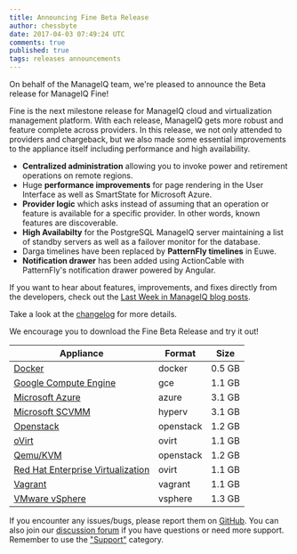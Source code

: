 ```yaml
---
title: Announcing Fine Beta Release
author: chessbyte
date: 2017-04-03 07:49:24 UTC
comments: true
published: true
tags: releases announcements
---
```


On behalf of the ManageIQ team, we're pleased to announce the Beta release for ManageIQ Fine!

Fine is the next milestone release for ManageIQ cloud and virtualization management platform. With each release, ManageIQ gets more robust and feature complete across providers. In this release, we not only attended to providers and chargeback, but we also made some essential improvements to the appliance itself including performance and high availability.

* **Centralized administration** allowing you to invoke power and retirement operations on remote regions.
* Huge **performance improvements** for page rendering in the User Interface as well as SmartState for Microsoft Azure.
* **Provider logic** which asks instead of assuming that an operation or feature is available for a specific provider. In other words, known features are discoverable.
* **High Availabilty** for the PostgreSQL ManageIQ server maintaining a list of standby servers as well as a failover monitor for the database.
* Darga timelines have been replaced by **PatternFly timelines** in Euwe.
* **Notification drawer** has been added using ActionCable with PatternFly's notification drawer powered by Angular.

If you want to hear about features, improvements, and fixes directly from the developers, check out the [Last Week in ManageIQ blog posts](http://manageiq.org/blog/tags/LWIMIQ/).

Take a look at the [changelog](https://github.com/ManageIQ/manageiq/blob/fine/CHANGELOG.md/) for more details.

We encourage you to download the Fine Beta Release and try it out!


| Appliance | Format | Size |
| --------- | ------ | ---- |
| [Docker](https://hub.docker.com/r/manageiq/manageiq/) | docker | 0.5 GB |
| [Google Compute Engine](http://releases.manageiq.org/manageiq-gce-fine-1-beta1.gz) | gce | 1.1 GB |
| [Microsoft Azure](http://releases.manageiq.org/manageiq-azure-fine-1-beta1.vhd) | azure | 3.1 GB |
| [Microsoft SCVMM](http://releases.manageiq.org/manageiq-hyperv-fine-1-beta1.vhd) | hyperv | 3.1 GB |
| [Openstack](http://releases.manageiq.org/manageiq-openstack-fine-1-beta1.qc2) | openstack | 1.2 GB |
| [oVirt](http://releases.manageiq.org/manageiq-ovirt-fine-1-beta1.ova) | ovirt | 1.1 GB |
| [Qemu/KVM](http://releases.manageiq.org/manageiq-openstack-fine-1-beta1.qc2) | openstack | 1.2 GB |
| [Red Hat Enterprise Virtualization](http://releases.manageiq.org/manageiq-ovirt-fine-1-beta1.ova) | ovirt | 1.1 GB |
| [Vagrant](https://atlas.hashicorp.com/manageiq/fine) | vagrant | 1.1 GB |
| [VMware vSphere](http://releases.manageiq.org/manageiq-vsphere-fine-1-beta1.ova) | vsphere | 1.3 GB |


If you encounter any issues/bugs, please report them on [GitHub](https://github.com/ManageIQ/manageiq/issues). You can also join our [discussion forum](http://talk.manageiq.org/) if you have questions or need more support. Remember to use the ["Support"](http://talk.manageiq.org/c/support) category.
